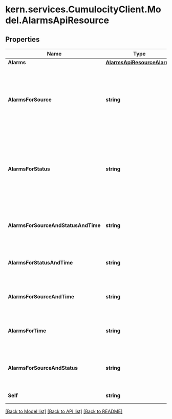 
# kern.services.CumulocityClient.Model.AlarmsApiResource

## Properties

Name | Type | Description | Notes
------------ | ------------- | ------------- | -------------
**Alarms** | [**AlarmsApiResourceAlarms**](AlarmsApiResourceAlarms.md) |  | [optional] 
**AlarmsForSource** | **string** | Read-only collection of all alarms for a specific source object. The placeholder {source} must be a unique ID of an object in the inventory. | [optional] 
**AlarmsForStatus** | **string** | Read-only collection of all alarms in a particular status. The placeholder {status} can be one of the following values: ACTIVE, ACKNOWLEDGED or CLEARED | [optional] 
**AlarmsForSourceAndStatusAndTime** | **string** | Read-only collection of all alarms for a specific source, status and time range. | [optional] 
**AlarmsForStatusAndTime** | **string** | Read-only collection of all alarms for a particular status and time range. | [optional] 
**AlarmsForSourceAndTime** | **string** | Read-only collection of all alarms for a specific source and time range. | [optional] 
**AlarmsForTime** | **string** | Read-only collection of all alarms for a particular time range. | [optional] 
**AlarmsForSourceAndStatus** | **string** | Read-only collection of all alarms for a specific source object in a particular status. | [optional] 
**Self** | **string** | A URL linking to this resource. | [optional] [readonly] 

[[Back to Model list]](../README.md#documentation-for-models)
[[Back to API list]](../README.md#documentation-for-api-endpoints)
[[Back to README]](../README.md)

